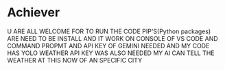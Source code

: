 # Achiever
U ARE ALL WELCOME
FOR TO RUN THE CODE  PIP'S(Python packages) ARE NEED TO BE INSTALL AND IT WORK ON CONSOLE OF VS CODE AND COMMAND PROPMT AND API KEY OF GEMINI NEEDED AND MY CODE HAS YOLO WEATHER API KEY WAS ALSO NEEDED MY AI CAN TELL THE WEATHER AT THIS NOW OF AN SPECIFIC CITY
